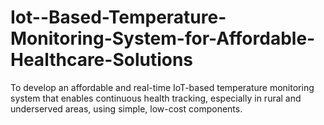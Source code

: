# Iot--Based-Temperature-Monitoring-System-for-Affordable-Healthcare-Solutions
To develop an affordable and real-time IoT-based temperature monitoring system that enables continuous health tracking, especially in rural and underserved areas, using simple, low-cost components.
